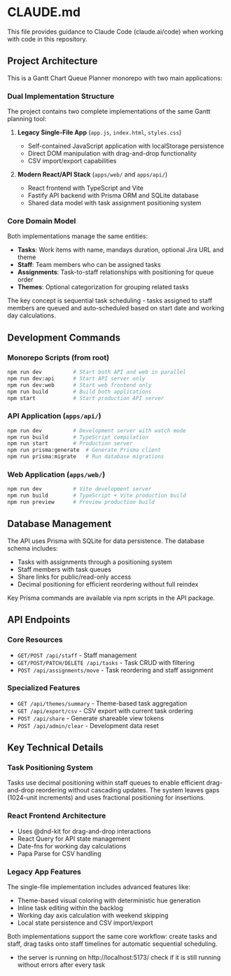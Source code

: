 # CLAUDE.md

This file provides guidance to Claude Code (claude.ai/code) when working with code in this repository.

## Project Architecture

This is a Gantt Chart Queue Planner monorepo with two main applications:

### Dual Implementation Structure
The project contains two complete implementations of the same Gantt planning tool:

1. **Legacy Single-File App** (`app.js`, `index.html`, `styles.css`)
   - Self-contained JavaScript application with localStorage persistence
   - Direct DOM manipulation with drag-and-drop functionality
   - CSV import/export capabilities

2. **Modern React/API Stack** (`apps/web/` and `apps/api/`)
   - React frontend with TypeScript and Vite
   - Fastify API backend with Prisma ORM and SQLite database
   - Shared data model with task assignment positioning system

### Core Domain Model
Both implementations manage the same entities:
- **Tasks**: Work items with name, mandays duration, optional Jira URL and theme
- **Staff**: Team members who can be assigned tasks
- **Assignments**: Task-to-staff relationships with positioning for queue order
- **Themes**: Optional categorization for grouping related tasks

The key concept is sequential task scheduling - tasks assigned to staff members are queued and auto-scheduled based on start date and working day calculations.

## Development Commands

### Monorepo Scripts (from root)
```bash
npm run dev          # Start both API and web in parallel
npm run dev:api      # Start API server only  
npm run dev:web      # Start web frontend only
npm run build        # Build both applications
npm start            # Start production API server
```

### API Application (`apps/api/`)
```bash
npm run dev          # Development server with watch mode
npm run build        # TypeScript compilation
npm run start        # Production server
npm run prisma:generate  # Generate Prisma client
npm run prisma:migrate   # Run database migrations
```

### Web Application (`apps/web/`)
```bash
npm run dev          # Vite development server
npm run build        # TypeScript + Vite production build
npm run preview      # Preview production build
```

## Database Management

The API uses Prisma with SQLite for data persistence. The database schema includes:
- Tasks with assignments through a positioning system
- Staff members with task queues
- Share links for public/read-only access
- Decimal positioning for efficient reordering without full reindex

Key Prisma commands are available via npm scripts in the API package.

## API Endpoints

### Core Resources
- `GET/POST /api/staff` - Staff management
- `GET/POST/PATCH/DELETE /api/tasks` - Task CRUD with filtering
- `POST /api/assignments/move` - Task reordering and staff assignment

### Specialized Features  
- `GET /api/themes/summary` - Theme-based task aggregation
- `GET /api/export/csv` - CSV export with current task ordering
- `POST /api/share` - Generate shareable view tokens
- `POST /api/admin/clear` - Development data reset

## Key Technical Details

### Task Positioning System
Tasks use decimal positioning within staff queues to enable efficient drag-and-drop reordering without cascading updates. The system leaves gaps (1024-unit increments) and uses fractional positioning for insertions.

### React Frontend Architecture
- Uses @dnd-kit for drag-and-drop interactions
- React Query for API state management  
- Date-fns for working day calculations
- Papa Parse for CSV handling

### Legacy App Features
The single-file implementation includes advanced features like:
- Theme-based visual coloring with deterministic hue generation
- Inline task editing within the backlog
- Working day axis calculation with weekend skipping
- Local state persistence and CSV import/export

Both implementations support the same core workflow: create tasks and staff, drag tasks onto staff timelines for automatic sequential scheduling.
- the server is running on http://localhost:5173/ check if it is still running without errors after every task